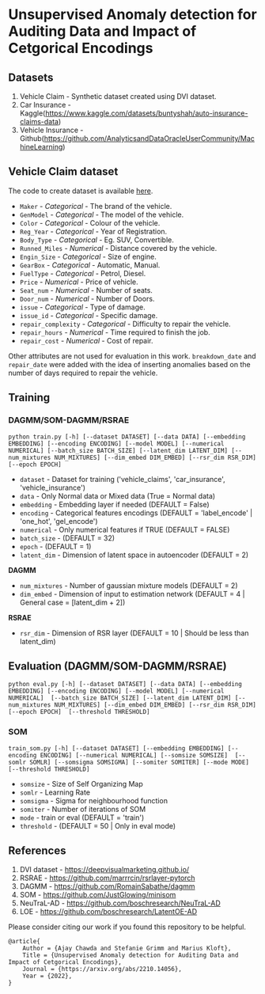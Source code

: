 # Unsupervised Anomaly detection for Auditing Data and Impact of Cetgorical Encodings


## Datasets

1) Vehicle Claim - Synthetic dataset created using DVI dataset.
1) Car Insurance - Kaggle(https://www.kaggle.com/datasets/buntyshah/auto-insurance-claims-data)
1) Vehicle Insurance - Github(https://github.com/AnalyticsandDataOracleUserCommunity/MachineLearning)

## Vehicle Claim dataset

The code to create dataset is available [here](https://github.com/ajaychawda58/UADAD/blob/main/Code/Notebooks/create_dataset.ipynb).

- `Maker` - *Categorical* - The brand of the vehicle.
- `GenModel` - *Categorical* - The model of the vehicle.
- `Color` - *Categorical* - Colour of the vehicle.
- `Reg_Year` - *Categorical* - Year of Registration.
- `Body_Type` - *Categorical* - Eg. SUV, Convertible.
- `Runned_Miles` - *Numerical* - Distance covered by the vehicle.
- `Engin_Size` - *Categorical* - Size of engine.
- `GearBox` - *Categorical* - Automatic, Manual.
- `FuelType` - *Categorical* - Petrol, Diesel.
- `Price` -  *Numerical* - Price of vehicle.
- `Seat_num` - *Numerical* - Number of seats.
- `Door_num` -  *Numerical* - Number of Doors.
- `issue` - *Categorical* - Type of damage.
- `issue_id` - *Categorical* - Specific damage.
- `repair_complexity` - *Categorical* - Difficulty to repair the vehicle.
- `repair_hours` -  *Numerical* - Time required to finish the job.
- `repair_cost` - *Numerical* - Cost of repair.

Other attributes are not used for evaluation in this work. 
`breakdown_date` and `repair_date` were added with the idea of inserting anomalies based on the number of days required to repair the vehicle.


## Training

### DAGMM/SOM-DAGMM/RSRAE

`python train.py [-h] [--dataset DATASET] [--data DATA] [--embedding EMBEDDING] [--encoding ENCODING] [--model MODEL] [--numerical NUMERICAL]
 [--batch_size BATCH_SIZE] [--latent_dim LATENT_DIM] [--num_mixtures NUM_MIXTURES] [--dim_embed DIM_EMBED] [--rsr_dim RSR_DIM] [--epoch EPOCH]`

- `dataset` - Dataset for training ('vehicle_claims', 'car_insurance', 'vehicle_insurance')
- `data` - Only Normal data or Mixed data (True = Normal data)
- `embedding` - Embedding layer if needed (DEFAULT = False)
- `encoding` - Categorical features encodings (DEFAULT = 'label_encode' | 'one_hot', 'gel_encode')
- `numerical` - Only numerical features if TRUE (DEFAULT = FALSE)
- `batch_size` - (DEFAULT = 32)
- `epoch` - (DEFAULT = 1)
- `latent_dim` - Dimension of latent space in autoencoder (DEFAULT = 2)

**DAGMM**

- `num_mixtures` - Number of gaussian mixture models (DEFAULT =  2)
- `dim_embed` - Dimension of input to estimation network (DEFAULT = 4 | General case = [latent_dim + 2])

**RSRAE**

- `rsr_dim` - Dimension of RSR layer (DEFAULT = 10 | Should be less than latent_dim)

## Evaluation (DAGMM/SOM-DAGMM/RSRAE)

`python eval.py [-h] [--dataset DATASET] [--data DATA] [--embedding EMBEDDING] [--encoding ENCODING] [--model MODEL] [--numerical NUMERICAL] 
[--batch_size BATCH_SIZE] [--latent_dim LATENT_DIM] [--num_mixtures NUM_MIXTURES] [--dim_embed DIM_EMBED] [--rsr_dim RSR_DIM] [--epoch EPOCH] 
[--threshold THRESHOLD]`

### SOM 

`train_som.py [-h] [--dataset DATASET] [--embedding EMBEDDING] [--encoding ENCODING] [--numerical NUMERICAL] [--somsize SOMSIZE] 
[--somlr SOMLR] [--somsigma SOMSIGMA] [--somiter SOMITER] [--mode MODE] [--threshold THRESHOLD]`

- `somsize` - Size of Self Organizing Map
- `somlr` - Learning Rate 
- `somsigma` - Sigma for neighbourhood function
- `somiter` - Number of iterations of SOM
- `mode` - train or eval (DEFAULT = 'train')
- `threshold` - (DEFAULT = 50 | Only in eval mode)

## References

1) DVI dataset - https://deepvisualmarketing.github.io/
1) RSRAE - https://github.com/marrrcin/rsrlayer-pytorch
1) DAGMM - https://github.com/RomainSabathe/dagmm
1) SOM - https://github.com/JustGlowing/minisom
1) NeuTraL-AD - https://github.com/boschresearch/NeuTraL-AD
1) LOE - https://github.com/boschresearch/LatentOE-AD


Please consider citing our work if you found this repository to be helpful.
```
@article{
    Author = {Ajay Chawda and Stefanie Grimm and Marius Kloft},
    Title = {Unsupervised Anomaly detection for Auditing Data and Impact of Cetgorical Encodings},
    Journal = {https://arxiv.org/abs/2210.14056},
    Year = {2022},
}
```

